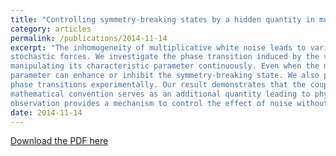```yaml
---
title: "Controlling symmetry-breaking states by a hidden quantity in multiplicative noise"
category: articles
permalink: /publications/2014-11-14
excerpt: "The inhomogeneity of multiplicative white noise leads to various coupling modes between deterministic and
stochastic forces. We investigate the phase transition induced by the variation of the coupling mode through
manipulating its characteristic parameter continuously. Even when the noise strength is fixed, an increase of this
parameter can enhance or inhibit the symmetry-breaking state. We also propose a scheme to implement these
phase transitions experimentally. Our result demonstrates that the coupling mode previously considered to be a
mathematical convention serves as an additional quantity leading to physically observable phase transitions. This
observation provides a mechanism to control the effect of noise without regulating the noise strength."
date: 2014-11-14
---
```


[Download the PDF here](https://github.com/jamestang23/jamestang23.github.io/blob/master/25.pdf)

